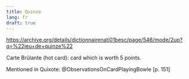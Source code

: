 ```yaml
---
title: Quinze
lang: fr
draft: true
---
```


https://archive.org/details/dictionnairenati01besc/page/546/mode/2up?q=%22jeu+de+quinze%22

Carte Brûlante (hot card): card which is worth 5 points.

Mentioned in Quixote: @ObservationsOnCardPlayingBowle [p. 151]
